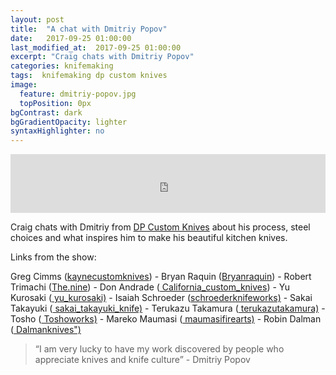 ```yaml
---
layout: post
title:  "A chat with Dmitriy Popov"
date:   2017-09-25 01:00:00
last_modified_at:  2017-09-25 01:00:00
excerpt: "Craig chats with Dmitriy Popov"
categories: knifemaking
tags:  knifemaking dp custom knives
image:
  feature: dmitriy-popov.jpg
  topPosition: 0px
bgContrast: dark
bgGradientOpacity: lighter
syntaxHighlighter: no
---
```



<iframe frameborder='0' height='94px' scrolling='no' seamless src='https://simplecast.com/e/87635?style=medium-light' width='100%'></iframe>

Craig chats with Dmitriy from <a href="http://dpcustomknives.com.au">DP Custom Knives</a> about his process, steel choices and what inspires him to make his beautiful kitchen knives.

 
  Links from the show:  

Greg Cimms (<a href="http://www.instagram.com/kaynecustomknives">kaynecustomknives</a>) - Bryan Raquin (<a href="http://www.instagram.com/bryanraquin">Bryanraquin</a>) - Robert Trimachi (<a href="http://www.instagram.com/the.nine">The.nine</a>) - Don Andrade (<a href="http://www.instagram.com/california_custom_knives"> California_custom_knives</a>) - Yu Kurosaki (<a href="http://www.instagram.com/yu_kurosaki"> yu_kurosaki)</a> - Isaiah Schroeder (<a href="http://www.instagram.com/schroederknifeworks">schroederknifeworks)</a> - Sakai Takayuki (<a href="http://www.instagram.com/sakai_takayuki_knife"> sakai_takayuki_knife)</a> - 
Terukazu Takamura (<a href="http://www.instagram.com/terukazutakamura"> terukazutakamura)</a> - Tosho (<a href="http://www.instagram.com/toshoworks"> Toshoworks)</a> - Mareko Maumasi (<a href="http://www.instagram.com/maumasifirearts"> maumasifirearts)</a> - Robin Dalman (<a href="http://www.instagram.com/dalmanknives"> Dalmanknives")</a>

<blockquote class="largeQuote">“I am very lucky to have my work discovered by people who appreciate knives and knife culture” - Dmitriy Popov</blockquote>




